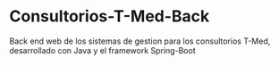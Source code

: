 # Consultorios-T-Med-Back
Back end web de los sistemas de gestion para los consultorios T-Med, desarrollado con Java y el framework Spring-Boot
